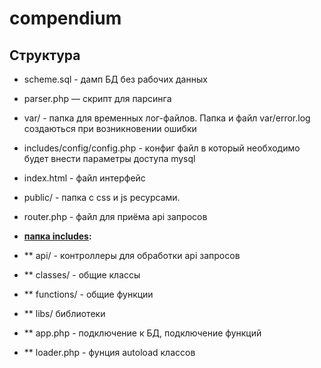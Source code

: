 # compendium

## Структура

* scheme.sql - дамп БД без рабочих данных
* parser.php — скрипт для парсинга
* var/ - папка для временных лог-файлов. Папка и файл var/error.log создаються при возникновении ошибки
* includes/config/config.php - конфиг файл в который необходимо будет внести параметры доступа mysql

* index.html - файл интерфейс
* public/ - папка с css и js ресурсами.
* router.php - файл для приёма api запросов

* **[папка includes](includes/):**
* ** api/ - контроллеры для обработки api запросов
* ** classes/ - общие классы
* ** functions/ - общие функции
* ** libs/ библиотеки
* ** app.php - подключение к БД, подключение функций
* ** loader.php - фунция autoload классов
